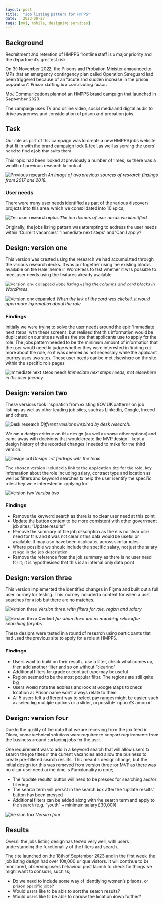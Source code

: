 ```yaml
---
layout: post
title:  "Job listing pattern for HMPPS"
date:   2023-09-27
tags: [moj, mobile, designing services]
---
```


## Background
Recruitment and retention of HMPPS frontline staff is a major priority and the department’s greatest risk. 

On 30 November 2022, the Prisons and Probation Minister announced to MPs that an emergency contingency plan called Operation Safeguard had been triggered because of an “acute and sudden increase in the prison population”. Prison staffing is a contributing factor.

MoJ Communications planned an HMPPS brand campaign that launched in September 2023.
 
The campaign uses TV and online video, social media and digital audio to drive awareness and consideration of prison and probation jobs. 

## Task
Our role as part of this campaign was to create a new HMPPS jobs website that fit in with the brand campaign look & feel, as well as serving the users' need to find a job that suits them.

This topic had been looked at previously a number of times, so there was a wealth of previous research to look at.

![Previous research](/portfolio/assets/images/hmpps-jobs/previous_research.png "An image of two previous sources of research findings from 2017 and 2018")
*An image of two previous sources of research findings from 2017 and 2018.*

### User needs
There were many user needs identified as part of the various discovery projects into this area, which we consolidated into 10 epics;

![Ten user research epics](/portfolio/assets/images/hmpps-jobs/ur_epics.png "The ten themes of user needs we identified")
*The ten themes of user needs we identified.*

Originally, the jobs listing pattern was attempting to address the user needs within 'Current vacancies', 'Immediate next steps' and 'Can I apply?'

## Design: version one

This version was created using the research we had accumulated through the various research decks. It was put together using the existing blocks available on the Hale theme in WordPress to test whether it was possible to meet user needs using the features already available.

![Version one collapsed](/portfolio/assets/images/hmpps-jobs/version1.png "Jobs listing using the columns and card blocks in WordPress")
*Jobs listing using the columns and card blocks in WordPress.*


![Version one expanded](/portfolio/assets/images/hmpps-jobs/version1_expanded.png "When the link of the card was clicked, it would open more information about the role")
*When the link of the card was clicked, it would open more information about the role.*

### Findings
Initially we were trying to solve the user needs around the epic 'Immediate next steps' with these screens, but realised that this information would be duplicated on our site as well as the site that applicants use to apply for the role. The jobs pattern needed to be the minimum amount of information that the user would need to judge whether they were interested in finding out more about the role, so it was deemed as not necessary while the applicant journey uses two sites. These user needs can be met elsewhere on the site within the specific role pages.

![Immediate next steps needs](/portfolio/assets/images/hmpps-jobs/version1_nextsteps.png "Immediate next steps needs")
*Immediate next steps needs, met elsewhere in the user journey.*

## Design: version two
These versions took inspiration from existing GOV.UK patterns on job listings as well as other leading job sites, such as LinkedIn, Google, Indeed and others.

![Desk research](/portfolio/assets/images/hmpps-jobs/version2_examples.png "Desk research")
*Different versions inspired by desk research.*

We ran a design critique on this design (as well as some other options) and came away with decisions that would create the MVP design. I kept a design history of the recorded changes I needed to make for the third version.

![Design crit](/portfolio/assets/images/hmpps-jobs/version2_crit.png "Design crit")
*Design crit findings with the team.*

The chosen version included a link to the application site for the role, key information about the role including salary, contract type and location as well as filters and keyword searches to help the user identify the specific roles they were interested in applying for.

![Version two](/portfolio/assets/images/hmpps-jobs/version2.png "Version two")
*Version two*

### Findings
- Remove the keyword search as there is no clear user need at this point
- Update the button content to be more consistent with other government job sites; “Update results”
- Remove the summary of the job description as there is no clear user need for this and it was not clear if this data would be useful or available. It may also have been duplicated across similar roles
- Where possible we should include the specific salary, not just the salary range in the job description
- Remove the reference from the job summary as there is no user need for it; it is hypothesised that this is an internal only data point

## Design: version three

This version implemented the identified changes in Figma and built out a full user journey for testing. This journey included a content for when a user searches for a job but there are no matches.

![Version three](/portfolio/assets/images/hmpps-jobs/version3.png "Version three")
*Version three, with filters for role, region and salary*

![Version three](/portfolio/assets/images/hmpps-jobs/version3_noresults.png "Version three, no results")
*Content for when there are no matching roles after searching for jobs*

These designs were tested in a round of research using participants that had used the previous site to apply for a role at HMPPS.

### Findings
- Users want to build on their results, use a filter, check what comes up, then add another filter and so on without “clearing”
- Additional filters for grade or contract type may be useful
- Region seemed to be the most popular filter. The regions are still quite big
- Users would note the address and look at Google Maps to check location as Prison name won’t always relate to them
- All 5 users felt a different way to select pay ranges might be easier, such as selecting multiple options or a slider, or possibly ‘up to £X amount’

## Design: version four

Due to the quality of the data that we are receiving from the job feed in Oleeo, some technical solutions were required to support requirements from the business around surfacing jobs for the user.

One requirement was to add in a keyword search that will allow users to search the job titles in the current vacancies and allow the business to create pre-filtered search results. This meant a design change, but the initial design for this was removed from version three for MVP as there was no clear user need at the time.
s
Functionality to note;
- The ‘update results’ button will need to be pressed for searching and/or filtering
- The search term will persist in the search box after the ‘update results’ button has been pressed
- Additional filters can be added along with the search term and apply to the search (e.g. “youth” + minimum salary £30,000)

![Version four](/portfolio/assets/images/hmpps-jobs/version4.png "Version four")
*Version four*

## Results
Overall the jobs listing design has tested very well, with users understanding the functionality of the filters and search.

The site launched on the 18th of September 2023 and in the first week, the job listing design had over 100,000 unique visitors. It will continue to be monitored, observing users behaviour post launch to check for things we might want to consider, such as;
- Do we need to include some way of identifying women’s prisons, or prison specific jobs?
- Would users like to be able to sort the search results?
- Would users like to be able to narrow the location down further?
